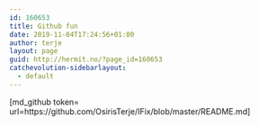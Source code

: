 ```yaml
---
id: 160653
title: Github fun
date: 2019-11-04T17:24:56+01:00
author: terje
layout: page
guid: http://hermit.no/?page_id=160653
catchevolution-sidebarlayout:
  - default
---
```

<!-- wp:paragraph -->
<p> [md_github token=<your token> url=https://github.com/OsirisTerje/IFix/blob/master/README.md] </p>
<!-- /wp:paragraph -->
